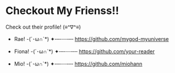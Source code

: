 # Checkout My Frienss!!
Check out their profile! (≡^∇^≡)

-  Rae!  -(´･ω∩`*) ✦╌╌┈┈╌╌
https://github.com/mygod-myuniverse


-  Fiona!  -(´･ω∩`*) ✦╌╌┈┈╌╌
https://github.com/your-reader

- Mio!  -(´･ω∩`*) ✦╌╌┈┈╌╌
https://github.com/miohann
